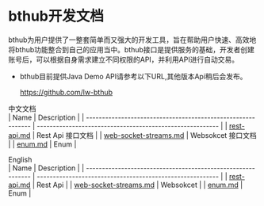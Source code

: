 #                       bthub开发文档

bthub为用户提供了一整套简单而又强大的开发工具，旨在帮助用户快速、高效地将bthub功能整合到自己的应用当中。bthub接口是提供服务的基础，开发者创建账号后，可以根据自身需求建立不同权限的API，并利用API进行自动交易。

- bthub目前提供Java Demo API请参考以下URL,其他版本Api稍后会发布。

    https://github.com/lw-bthub    
    
中文文档    
| Name                                                         | Description                                               |
| ------------------------------------------------------------ | --------------------------------------------------------- |
| [rest-api.md](https://github.com/lw-bthub/api-demo/blob/master/api-cn/restful-api.md) | Rest Api 接口文档                            |
| [web-socket-streams.md](https://github.com/lw-bthub/api-demo/blob/master/api-cn/websocket.md) | Websokcet 接口文档                 |
| [enum.md](https://github.com/lw-bthub/api-demo/blob/master/api-cn/enum.md) |  Enum                 |

English    
| Name                                                         | Description                                               |
| ------------------------------------------------------------ | --------------------------------------------------------- |
| [rest-api.md](https://github.com/lw-bthub/api-demo/blob/master/api-en/restful-api.md) | Rest Api                             |
| [web-socket-streams.md](https://github.com/lw-bthub/api-demo/blob/master/api-en/websocket.md) | Websokcet                  |
| [enum.md](https://github.com/lw-bthub/api-demo/blob/master/api-en/enum.md) |  Enum                 |
